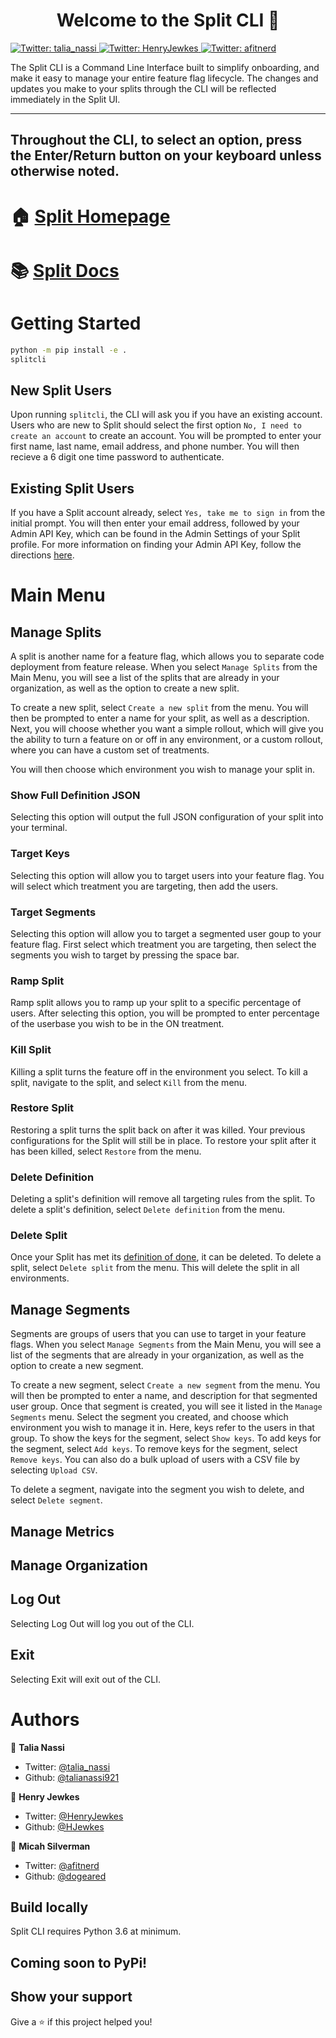 <h1 align="center">Welcome to the Split CLI 👋</h1>
<p>
  <a href="https://twitter.com/talia_nassi" target="_blank">
    <img alt="Twitter: talia_nassi" src="https://img.shields.io/twitter/follow/talia_nassi.svg?style=social" />
  </a>
  <a href="https://twitter.com/HenryJewkes" target="_blank">
    <img alt="Twitter: HenryJewkes" src="https://img.shields.io/twitter/follow/HenryJewkes.svg?style=social" />
  </a>
  <a href="https://twitter.com/afitnerd" target="_blank">
    <img alt="Twitter: afitnerd" src="https://img.shields.io/twitter/follow/afitnerd.svg?style=social" />
  </a>
</p>

The Split CLI is a Command Line Interface built to simplify onboarding, and make it easy to manage your entire feature flag lifecycle. The changes and updates you make to your splits through the CLI will be reflected immediately in the Split UI.

---
Throughout the CLI, to select an option, press the Enter/Return button on your keyboard unless otherwise noted.
---

# 🏠 [Split Homepage](www.split.io)
# 📚 [Split Docs](https://help.split.io/hc/en-us)

# Getting Started

```sh
python -m pip install -e .
splitcli
``` 

## New Split Users

Upon running `splitcli`, the CLI will ask you if you have an existing account. Users who are new to Split should select the first option `No, I need to create an account` to create an account. You will be prompted to enter your first name, last name, email address, and phone number. You will then recieve a 6 digit one time password to authenticate. 

## Existing Split Users

If you have a Split account already, select `Yes, take me to sign in` from the initial prompt. You will then enter your email address, followed by your Admin API Key, which can be found in the Admin Settings of your Split profile. For more information on finding your Admin API Key, follow the directions [here](https://www.youtube.com/watch?v=80Bz2ZcZUrs).

# Main Menu

## Manage Splits

A split is another name for a feature flag, which allows you to separate code deployment from feature release. When you select `Manage Splits` from the Main Menu, you will see a list of the splits that are already in your organization, as well as the option to create a new split. 

To create a new split, select `Create a new split` from the menu. You will then be prompted to enter a name for your split, as well as a description. Next, you will choose whether you want a simple rollout, which will give you the ability to turn a feature on or off in any environment, or a custom rollout, where you can have a custom set of treatments.

You will then choose which environment you wish to manage your split in. 

### Show Full Definition JSON

Selecting this option will output the full JSON configuration of your split into your terminal. 

### Target Keys

Selecting this option will allow you to target users into your feature flag. You will select which treatment you are targeting, then add the users.

### Target Segments

Selecting this option will allow you to target a segmented user goup to your feature flag. First select which treatment you are targeting, then select the segments you wish to target by pressing the space bar. 

### Ramp Split

Ramp split allows you to ramp up your split to a specific percentage of users. After selecting this option, you will be prompted to enter percentage of the userbase you wish to be in the ON treatment. 

### Kill Split

Killing a split turns the feature off in the environment you select. To kill a split, navigate to the split, and select `Kill` from the menu.

### Restore Split

Restoring a split turns the split back on after it was killed. Your previous configurations for the Split will still be in place. To restore your split after it has been killed, select `Restore` from the menu.

### Delete Definition

Deleting a split's definition will remove all targeting rules from the split. To delete a split's definition, select `Delete definition` from the menu.

### Delete Split

Once your Split has met its [definition of done](https://www.split.io/blog/feature-flag-done-definition/), it can be deleted. To delete a split, select `Delete split` from the menu. This will delete the split in all environments.

## Manage Segments

Segments are groups of users that you can use to target in your feature flags. When you select `Manage Segments` from the Main Menu, you will see a list of the segments that are already in your organization, as well as the option to create a new segment.

To create a new segment, select `Create a new segment` from the menu. You will then be prompted to enter a name, and description for that segmented user group. Once that segment is created, you will see it listed in the `Manage Segments` menu. Select the segment you created, and choose which environment you wish to manage it in. Here, keys refer to the users in that group. To show the keys for the segment, select `Show keys`. To add keys for the segment, select `Add keys`. To remove keys for the segment, select `Remove keys`. You can also do a bulk upload of users with a CSV file by selecting `Upload CSV`.

To delete a segment, navigate into the segment you wish to delete, and select `Delete segment`.

## Manage Metrics

## Manage Organization

## Log Out

Selecting Log Out will log you out of the CLI.

## Exit

Selecting Exit will exit out of the CLI.


# Authors

👤 **Talia Nassi**

* Twitter: [@talia_nassi](https://twitter.com/talia_nassi)
* Github: [@talianassi921](https://github.com/talianassi921)

👤 **Henry Jewkes**

* Twitter: [@HenryJewkes](https://twitter.com/HenryJewkes)
* Github: [@HJewkes](https://github.com/HJewkes)

👤 **Micah Silverman**

* Twitter: [@afitnerd](https://twitter.com/afitnerd)
* Github: [@dogeared](https://github.com/dogeared)

## Build locally

Split CLI requires Python 3.6 at minimum.

## Coming soon to PyPi!

## Show your support

Give a ⭐️ if this project helped you!
